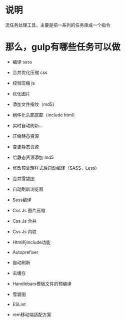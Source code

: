 # 说明
流任务处理工具，主要是把一系列的任务串成一个指令

# 那么，gulp有哪些任务可以做

- 编译 sass
- 合并优化压缩 css
- 校验压缩 js
- 优化图片
- 添加文件指纹（md5）
- 组件化头部底部（include html）
- 实时自动刷新…

- 压缩静态资源
- 变更静态资源
- 给静态资源添加 md5
- 修改预处理样式后自动编译（SASS，Less）
- 合并雪碧图
- 自动刷新浏览器

- Sass编译
- Css Js 图片压缩
- Css Js 合并
- Css Js 内联
- Html的include功能
- Autoprefixer
- 自动刷新
- 去缓存
- Handlebars模板文件的预编译
- 雪碧图
- ESLint
- rem移动端适配方案